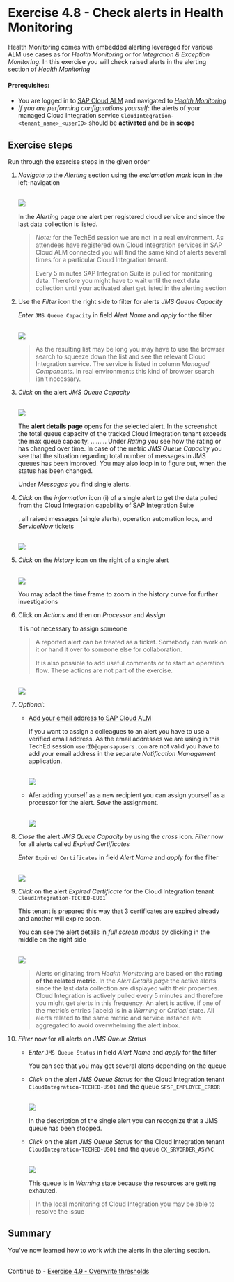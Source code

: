 # Exercise 4.8 - Check alerts in Health Monitoring

Health Monitoring comes with embedded alerting leveraged for various ALM use cases as for *Health Monitoring* or for *Integration & Exception Monitoring*. In this exercise you will check raised alerts in the alerting section of *Health Monitoring*

#### Prerequisites:
- You are logged in to [SAP Cloud ALM](https://teched22-cloudalm-003.eu10.alm.cloud.sap/launchpad#Shell-home) and navigated to [*Health Monitoring*](https://teched22-cloudalm-003.eu10.alm.cloud.sap/shell/run?sap-ui-app-id=sap.crun.hmapp.ui)
- *If you are performing configurations yourself*: the alerts of your managed Cloud Integration service `CloudIntegration-<tenant_name>_<userID>` should be **activated** and be in **scope**

## Exercise steps

Run through the exercise steps in the given order

     


1. *Navigate* to the *Alerting* section using the *exclamation mark* icon in the left-navigation

    <br>![](/exercises/ex4/images/HMAlerting.png)

    In the *Alerting* page one alert per registered cloud service and since the last data collection is listed. 
    
    >
    > *Note:* for the TechEd session we are not in a real environment. As attendees have registered own Cloud Integration services in SAP Cloud ALM connected you will find the same kind of alerts several times for a particular Cloud Integration tenant.
    >
    > Every 5 minutes SAP Integration Suite is pulled for monitoring data. Therefore you might have to wait until the next data collection until your activated alert get listed in the alerting section
    >

3. Use the *Filter* icon the right side to filter for alerts *JMS Queue Capacity* 

    *Enter* `JMS Queue Capacity` in field *Alert Name* and *apply* for the filter
    
    <br>![](/exercises/ex4/images/HMAlertingFilterCapacity.png)
    
    >
    > As the resulting list may be long you may have to use the browser search to squeeze down the list and see the relevant Cloud Integration service. The service is listed in column *Managed Components*. 
    > In real environments this kind of browser search isn't necessary.
    >

4. *Click* on the alert *JMS Queue Capacity* 

    <br>![](/exercises/ex4/images/HMAlertingCapacity.png)

    The **alert details page** opens for the selected alert. In the screenshot the total queue capacity of the tracked Cloud Integration tenant exceeds the max queue capacity. .........
    Under *Rating* you see how the rating or has changed over time. In case of the metric *JMS Queue Capacity* you see that the situation regarding total number of messages in JMS queues has been improved. You may also loop in to figure out, when the status has been changed.
    
    Under *Messages* you find single alerts. 
    
5. *Click* on the *information* icon (i) of a single alert to get the data pulled from the Cloud Integration capability of SAP Integration Suite


    
    , all raised messages (single alerts), operation automation logs, and *ServiceNow* tickets

    <br>![](/exercises/ex4/images/HMAlertingCapacityInfo.png)

6. *Click* on the *history* icon on the right of a single alert

    <br>![](/exercises/ex4/images/HMAlertingCapacityHistory.png)
    
    You may adapt the time frame to zoom in the history curve for further investigations
    
7. Click on *Actions* and then on *Processor* and *Assign*

    It is not necessary to assign someone

    >
    > A reported alert can be treated as a ticket. Somebody can work on it or hand it over to someone else for collaboration.
    > 
    > It is also possible to add useful comments or to start an operation flow. These actions are not part of the exercise.
    > 
    
    <br>![](/exercises/ex4/images/HMAlertingAssignProcessor.png)
    
8. *Optional*: 

    - [Add your email address to SAP Cloud ALM](/exercises/ex4/ex10/)

        If you want to assign a colleagues to an alert you have to use a verified email address. As the email addresses we are using in this TechEd session `userID@opensapusers.com` are not valid you have to add your email address in the separate *Notification Management* application.

        <br>![](/exercises/ex4/images/HMAlertingActions.png)

    - Afer adding yourself as a new recipient you can assign yourself as a processor for the alert. *Save* the assignment.

        <br>![](/exercises/ex4/images/HMAlertingCapacityAssignProcessor.png)
        
9. *Close* the alert *JMS Queue Capacity* by using the *cross* icon. *Filter* now for all alerts called *Expired Certificates* 

    *Enter* `Expired Certificates` in field *Alert Name* and *apply* for the filter
    
    <br>![](/exercises/ex4/images/HMAlertingCertifcates.png)
    
    
10. *Click* on the alert *Expired Certificate* for the Cloud Integration tenant `CloudIntegration-TECHED-EU01`

    This tenant is prepared this way that 3 certificates are expired already and another will expire soon.
    
    You can see the alert details in *full screen modus* by clicking in the middle on the right side

    <br>![](/exercises/ex4/images/HMAlertingRatingOverTime.png)

    > 
    > Alerts originating from *Health Monitoring* are based on the **rating of the related metric**. In the *Alert Details page* the active alerts since the last data collection are displayed with their properties. Cloud Integration is actively pulled every 5 minutes and therefore you might get alerts in this frequency. An alert is active, if one of the metric’s entries (labels) is in a *Warning* or *Critical* state. All alerts related to the same metric and service instance are aggregated to avoid overwhelming the alert inbox.
    >    

11. *Filter* now for all alerts on *JMS Queue Status* 

    - *Enter* `JMS Queue Status` in field *Alert Name* and *apply* for the filter 

        You can see that you may get several alerts depending on the queue
        
        
    - *Click* on the alert *JMS Queue Status*  for the Cloud Integration tenant `CloudIntegration-TECHED-US01` and the queue `SFSF_EMPLOYEE_ERROR`

        <br>![](/exercises/ex4/images/HMAlertingRatingOverTime.png)

        In the description of the single alert you can recognize that a JMS queue has been stopped.
    
    - *Click* on the alert *JMS Queue Status*  for the Cloud Integration tenant `CloudIntegration-TECHED-US01` and the queue `CX_SRVORDER_ASYNC`

        <br>![](/exercises/ex4/images/HMAlertingRatingOverTime.png)

        This queue is in *Warning* state because the resources are getting exhauted.
        
    >
    > In the local monitoring of Cloud Integration you may be able to resolve the issue
    > 
    
## Summary

You've now learned how to work with the alerts in the alerting section. 

<br>Continue to - [Exercise 4.9 - Overwrite thresholds](/exercises/ex4/ex49/)
